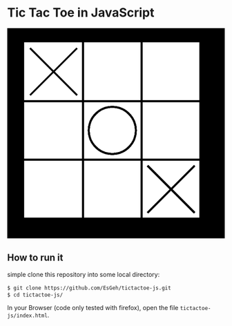 # Tic Tac Toe in JavaScript

![Screenshot of the Game](screenshot.png)

## How to run it

simple clone this repository into some local directory:

	$ git clone https://github.com/EsGeh/tictactoe-js.git
	$ cd tictactoe-js/

In your Browser (code only tested with firefox), open the file `tictactoe-js/index.html`.
